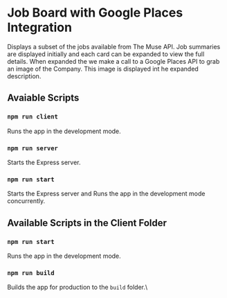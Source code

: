 # Job Board with Google Places Integration

Displays a subset of the jobs available from The Muse API.
Job summaries are displayed initially and each card can be expanded to view the full details. When expanded the we make a call to a Google Places API to grab an image of the Company. This image is displayed int he expanded description.

## Avaiable Scripts

### `npm run client`

Runs the app in the development mode.

### `npm run server`

Starts the Express server.

### `npm run start`

Starts the Express server and Runs the app in the development mode concurrently.

## Available Scripts in the Client Folder

### `npm run start`

Runs the app in the development mode.

### `npm run build`

Builds the app for production to the `build` folder.\
